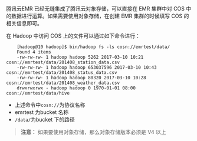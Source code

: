 腾讯云EMR 已经无缝集成了腾讯云对象存储，可以直接在 EMR 集群中对 COS 中的数据进行运算。如果需要使用对象存储，在创建 EMR 集群的时候填写 COS 的相关信息即可。

在 Hadoop 中访问 COS 上的文件可以通过如下命令进行：
```
	[hadoop@10 hadoop]$ bin/hadoop fs -ls cosn://emrtest/data/
	Found 4 items
	-rw-rw-rw- 1 hadoop hadoop 5262 2017-03-10 10:21 cosn://emrtest/data/201408_station_data.csv
	-rw-rw-rw- 1 hadoop hadoop 653037596 2017-03-10 10:43 cosn://emrtest/data/201408_status_data.csv
	-rw-rw-rw- 1 hadoop hadoop 80320 2017-03-10 10:28 cosn://emrtest/data/201408_weather_data.csv
	drwxrwxrwx - hadoop hadoop 0 1970-01-01 08:00 cosn://emrtest/data/hive
```
* 上述命令中`cosn://`为协议名称
* emrtest 为bucket 名称
* `/data/`为bucket 下的路径
>**注意：**
>如果要使用对象存储，那么对象存储版本必须是 V4 以上